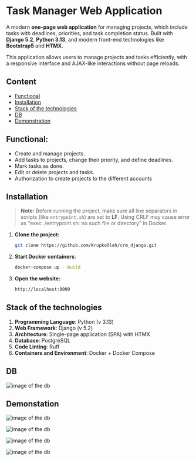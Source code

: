 # Task Manager Web Application

A modern **one-page web application** for managing projects, which include tasks with deadlines, priorities, and task completion status. Built with **Django 5.2**, **Python 3.13**, and modern front-end technologies like **Bootstrap5** and **HTMX**. 

This application allows users to manage projects and tasks efficiently, with a responsive interface and AJAX-like interactions without page reloads.


## Content

- [Functional](#functional)
- [Installation](#Installation)
- [Stack of the technologies](#stack-of-the-technologies)
- [DB](#db)
- [Demonstration](#demonstation)

## Functional:

- Create and manage projects.
- Add tasks to projects, change their priority, and define deadlines.
- Mark tasks as done.
- Edit or delete projects and tasks.
- Authorization to create projects to the different accounts


## Installation

> **Note:** Before running the project, make sure all line separators in scripts (like `entrypoint.sh`) are set to **LF**. Using CRLF may cause error as "exec ./entrypoint.sh: no such file or directory" in Docker.
> 
1. **Clone the project:**
   ```bash
   git clone https://github.com/KrupkoOleh/crm_django.git

2. **Start Docker containers**:
   ```bash
   docker-compose up --build

3. **Open the website:**
   ```bash
   http://localhost:8000

## Stack of the technologies
1. **Programming Language**: Python (v 3.13)  
2. **Web Framework**: Django (v 5.2)  
3. **Architecture**: Single-page application (SPA) with HTMX
5. **Database**: PostgreSQL 
6. **Code Linting**: Ruff  
7. **Containers and Environment**: Docker + Docker Compose

## DB

![image of the db](https://i.postimg.cc/VL9Z1p7c/image.png)

## Demonstation

![image of the db](https://i.postimg.cc/tThvTcXP/image.png)

![image of the db](https://i.postimg.cc/4xD19121/image.png)

![image of the db](https://i.postimg.cc/ZRV3VPH2/image.png)

![image of the db](https://i.postimg.cc/fk4bKkG1/image.png)



